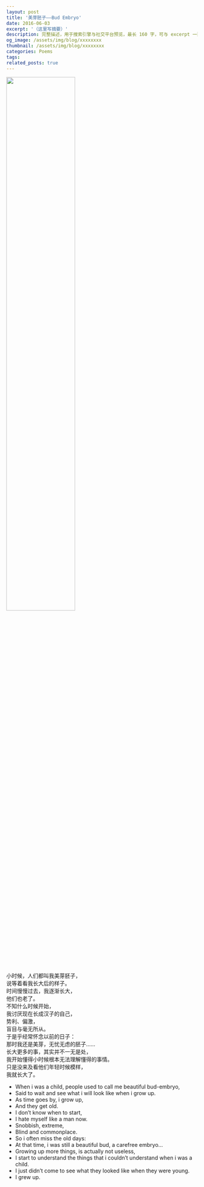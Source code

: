 ```yaml
---
layout: post
title: '美芽胚子——Bud Embryo'
date: 2016-06-03
excerpt: '（这里写摘要）'
description: 完整描述，用于搜索引擎与社交平台预览，最长 160 字，可与 excerpt 一致
og_image: /assets/img/blog/xxxxxxxx
thumbnail: /assets/img/blog/xxxxxxxx
categories: Poems
tags: 
related_posts: true
---
```


<img src="{{ '/assets/img/blog/xxxxxxxx' | relative_url }}" style="width:60%;">

小时候，人们都叫我美芽胚子，  
说等着看我长大后的样子。  
时间慢慢过去，我逐渐长大，  
他们也老了。  
不知什么时候开始，  
我讨厌现在长成汉子的自己，  
势利、偏激，  
盲目与毫无所从。  
于是乎经常怀念以前的日子：  
那时我还是美芽，无忧无虑的胚子……  
长大更多的事，其实并不一无是处，  
我开始懂得小时候根本无法理解懂得的事情。  
只是没来及看他们年轻时候模样，  
我就长大了。

- When i was a child, people used to call me beautiful bud-embryo,
- Said to wait and see what i will look like when i grow up.
- As time goes by, i grow up,
- And they get old.
- I don’t know when to start,
- I hate myself like a man now.
- Snobbish, extreme,
- Blind and commonplace.
- So i often miss the old days:
- At that time, i was still a beautiful bud, a carefree embryo…
- Growing up more things, is actually not useless,
- I start to understand the things that i couldn’t understand when i was a child.
- I just didn’t come to see what they looked like when they were young.
- I grew up.